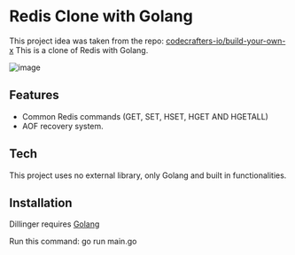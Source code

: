 # Redis Clone with Golang
    
This project idea was taken from the repo: [codecrafters-io/build-your-own-x](https://github.com/codecrafters-io/build-your-own-x)
This is a clone of Redis with Golang.

![image](https://github.com/user-attachments/assets/a6de8d10-d110-48ba-96af-3b83c953eb3a)


## Features
- Common Redis commands (GET, SET, HSET, HGET AND HGETALL)
- AOF recovery system.

## Tech

This project uses no external library, only Golang and built in functionalities.

## Installation

Dillinger requires [Golang](https://go.dev/doc/install)

Run this command: go run main.go
